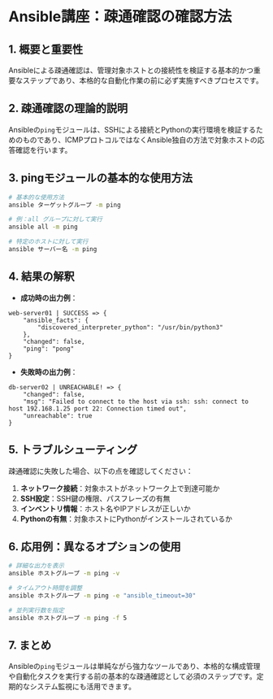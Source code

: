 # Ansible講座：疎通確認の確認方法

## 1. 概要と重要性

Ansibleによる疎通確認は、管理対象ホストとの接続性を検証する基本的かつ重要なステップであり、本格的な自動化作業の前に必ず実施すべきプロセスです。

## 2. 疎通確認の理論的説明

Ansibleの`ping`モジュールは、SSHによる接続とPythonの実行環境を検証するためのものであり、ICMPプロトコルではなくAnsible独自の方法で対象ホストの応答確認を行います。

## 3. pingモジュールの基本的な使用方法

```bash
# 基本的な使用方法
ansible ターゲットグループ -m ping

# 例：all グループに対して実行
ansible all -m ping

# 特定のホストに対して実行
ansible サーバー名 -m ping
```

## 4. 結果の解釈

* **成功時の出力例**：
```
web-server01 | SUCCESS => {
    "ansible_facts": {
        "discovered_interpreter_python": "/usr/bin/python3"
    },
    "changed": false,
    "ping": "pong"
}
```

* **失敗時の出力例**：
```
db-server02 | UNREACHABLE! => {
    "changed": false,
    "msg": "Failed to connect to the host via ssh: ssh: connect to host 192.168.1.25 port 22: Connection timed out",
    "unreachable": true
}
```

## 5. トラブルシューティング

疎通確認に失敗した場合、以下の点を確認してください：

1. **ネットワーク接続**：対象ホストがネットワーク上で到達可能か
2. **SSH設定**：SSH鍵の権限、パスフレーズの有無
3. **インベントリ情報**：ホスト名やIPアドレスが正しいか
4. **Pythonの有無**：対象ホストにPythonがインストールされているか

## 6. 応用例：異なるオプションの使用

```bash
# 詳細な出力を表示
ansible ホストグループ -m ping -v

# タイムアウト時間を調整
ansible ホストグループ -m ping -e "ansible_timeout=30"

# 並列実行数を指定
ansible ホストグループ -m ping -f 5
```

## 7. まとめ

Ansibleの`ping`モジュールは単純ながら強力なツールであり、本格的な構成管理や自動化タスクを実行する前の基本的な疎通確認として必須のステップです。定期的なシステム監視にも活用できます。
